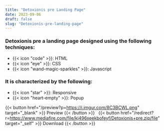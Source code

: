 ```yaml
---
title: "Detoxionis pre Landing Page"
date: 2023-09-06
draft: false
slug: "Detoxionis-pre-landing-page"
---
```

### __Detoxionis pre__ a __landing page__ designed using the following techniques:
- {{< icon "code" >}}: HTML
- {{< icon "eye" >}}: CSS
- {{< icon "wand-magic-sparkles" >}}: Javascript  

### It is characterized by the following:
- {{< icon "star" >}}: Responsive
- {{< icon "heart-empty" >}}:  Popup

<!--adsense-->

{{< button href="/preview?p=https://i.imgur.com/8C3BCWL.png" target="_blank" >}}
Preview
{{< /button >}} &nbsp; {{< button href="/redirect?r=https://www.mediafire.com/file/kj496xeekbofeyf/Detoxionis+pre.zip/file" target="_self" >}}
Download
{{< /button >}}